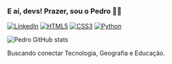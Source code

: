 ### E aí, devs! Prazer, sou o Pedro 👋🏻
[![LinkedIn](https://img.shields.io/badge/LinkedIn-0077B5?style=for-the-badge&logo=linkedin&logoColor=white)](https://www.linkedin.com/in/pedroalbuqu3rque/)
[![HTML5](https://img.shields.io/badge/HTML5-E34F26?style=for-the-badge&logo=html5&logoColor=white)]()
[![CSS3](https://img.shields.io/badge/CSS-239120?&style=for-the-badge&logo=css3&logoColor=white)]()
[![Python](https://img.shields.io/badge/Python-14354C?style=for-the-badge&logo=python&logoColor=white)]()

![Pedro GitHub stats](https://github-readme-stats.vercel.app/api?username=pedroalbuqu3rque&show_icons=true&theme=dark)

Buscando conectar Tecnologia, Geografia e Educação.
